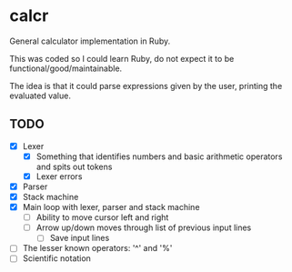 # calcr

General calculator implementation in Ruby.

This was coded so I could learn Ruby, do not expect it to be functional/good/maintainable.

The idea is that it could parse expressions given by the user, printing the evaluated value.

## TODO

- [x] Lexer
  - [x] Something that identifies numbers and basic arithmetic operators and spits out tokens
  - [x] Lexer errors
- [x] Parser
- [x] Stack machine
- [x] Main loop with lexer, parser and stack machine
  - [ ] Ability to move cursor left and right
  - [ ] Arrow up/down moves through list of previous input lines
    - [ ] Save input lines
- [ ] The lesser known operators: '^' and '%'
- [ ] Scientific notation
